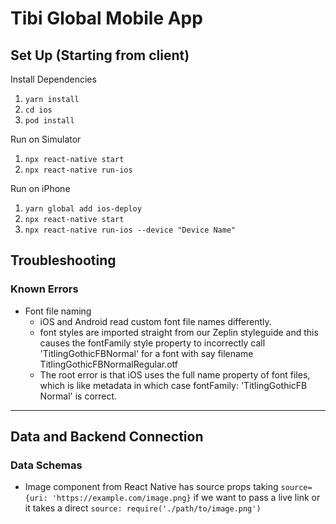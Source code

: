 # Tibi Global Mobile App

## Set Up (Starting from client)

Install Dependencies

1. `yarn install`
2. `cd ios`
3. `pod install`

Run on Simulator

1. `npx react-native start`
2. `npx react-native run-ios`

Run on iPhone

1. `yarn global add ios-deploy`
2. `npx react-native start`
3. `npx react-native run-ios --device "Device Name"`

## Troubleshooting

### Known Errors

- Font file naming
  - iOS and Android read custom font file names differently.
  - font styles are imported straight from our Zeplin styleguide and this causes the fontFamily style property to incorrectly call 'TitlingGothicFBNormal' for a font with say filename TitlingGothicFBNormalRegular.otf
  - The root error is that iOS uses the full name property of font files, which is like metadata in which case fontFamily: 'TitlingGothicFB Normal' is correct.

---

## Data and Backend Connection

### Data Schemas

- Image component from React Native has source props taking `source={uri: 'https://example.com/image.png}` if we want to pass a live link or it takes a direct `source: require('./path/to/image.png')`
